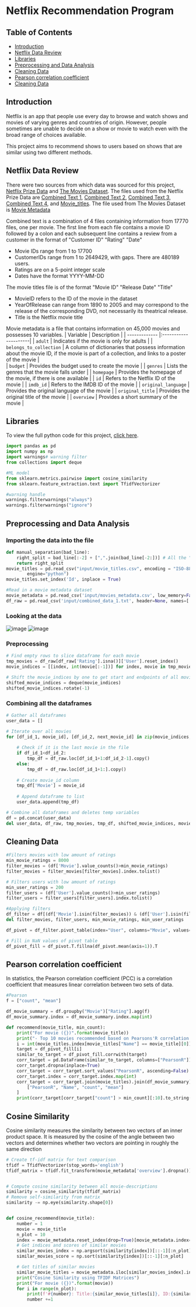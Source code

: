 # Netflix Recommendation Program


## Table of Contents
* [Introduction](#introduction)
* [Netflix Data Review](#netflix-data-review)
* [Libraries](#libraries)
* [Preprocessing and Data Analysis](#preprocessing-and-data-analysis)
* [Cleaning Data](#cleaning-data)
* [Pearson correlation coefficient](#pearson=correlation-coefficient)
* [Cleaning Data](#cleaning-data)
  
## Introduction
Netflix is an app that people use every day to browse and watch shows and movies of varying genres and countries of origin. However, people sometimes are unable to decide on a show or movie to watch even with the broad range of choices available.

This project aims to recommend shows to users based on shows that are similar using two different methods.

## Netflix Data Review
There were two sources from which data was sourced for this project, [Netflix Prize Data](https://www.kaggle.com/datasets/netflix-inc/netflix-prize-data) and [The Movies Dataset](https://www.kaggle.com/datasets/rounakbanik/the-movies-dataset). The files used from the Netflix Prize Data are [Combined Text 1](https://www.kaggle.com/datasets/netflix-inc/netflix-prize-data?select=combined_data_1.txt), [Combined Text 2](https://www.kaggle.com/datasets/netflix-inc/netflix-prize-data?select=combined_data_2.txt), [Combined Text 3](https://www.kaggle.com/datasets/netflix-inc/netflix-prize-data?select=combined_data_3.txt), [Combined Text 4](https://www.kaggle.com/datasets/netflix-inc/netflix-prize-data?select=combined_data_4.txt), and [Movie_titles](https://www.kaggle.com/datasets/netflix-inc/netflix-prize-data?select=movie_titles.csv). The file used from The Movies Dataset is [Movie Metadata](https://www.kaggle.com/datasets/rounakbanik/the-movies-dataset?select=movies_metadata.csv)

Combined text is a combination of 4 files containing information from 17770 files, one per movie.
The first line from each file contains a movie ID followed by a colon and each subsequent line contains a review from a customer in the format of "Customer ID" "Rating" "Date"

* Movie IDs range from 1 to 17700
* CustomerIDs range from 1 to 2649429, with gaps. There are 480189 users.
* Ratings are on a 5-point integer scale
* Dates have the format YYYY-MM-DD

The movie titles file is of the format "Movie ID" "Release Date" "Title"
* MovieID refers to the ID of the movie in the dataset
* YearOfRelease can range from 1890 to 2005 and may correspond to the release of the corresponding DVD, not necessarily its theatrical release.
* Title is the Netflix movie title 

Movie metadata is a file that contains information on 45,000 movies and possesses 10 variables.
| Variable      | Description           | 
| ------------- |:---------------------| 
| `adult`     | Indicates if the movie is only for adults     |
| `belongs_to_collection`     | A column of dictionaries that possess information about the movie ID, if the movie is part of a collection, and links to a poster of the movie      |   
| `budget` | Provides the budget used to create the movie                                         |
| `genres`  | Lists the genres that the movie falls under                                      |
| `homepage`  | Provides the homepage of the movie, if there is one available                         |
| `id`  | Refers to the Netflix ID of the movie                             |
| `imdb_id`  | Refers to the IMDB ID of the movie                                      |
| `original_language`  | Provides the original language of the movie                            |
| `original_title`  | Provides the original title of the movie                                       |
| `overview`  | Provides a short summary of the movie                                       |

## Libraries
To view the full python code for this project, [click here](https://github.com/jidafan/netflix-recommendation/blob/main/netflix_recommendations.py).
```python
import pandas as pd
import numpy as np
import warnings# warning filter
from collections import deque

#ML model
from sklearn.metrics.pairwise import cosine_similarity
from sklearn.feature_extraction.text import TfidfVectorizer

#warning handle
warnings.filterwarnings("always")
warnings.filterwarnings("ignore")
```

## Preprocessing and Data Analysis
### Importing the data into the file
```python
def manual_separation(bad_line):
    right_split = bad_line[:-2] + [",".join(bad_line[-2:])] # All the "bad lines" where all coming from the same last column that was containing ","
    return right_split
movie_titles = pd.read_csv("input/movie_titles.csv", encoding = "ISO-8859-1", header = None, names = ['Id', 'Year', 'Name'], on_bad_lines=manual_separation,
        engine="python")
movie_titles.set_index('Id', inplace = True)

#Read in a movie metadata dataset
movie_metadata = pd.read_csv('input/movies_metadata.csv', low_memory=False)[['original_title', 'overview', 'vote_count']].set_index('original_title').dropna()
df_raw = pd.read_csv('input/combined_data_1.txt', header=None, names=['User', 'Rating', 'Date'], usecols=[0, 1, 2])
```
### Looking at the data
![image](https://github.com/jidafan/netflix-recommendation/assets/141703009/780a80d7-9b79-40e4-b882-1115d96f99e9) ![image](https://github.com/jidafan/netflix-recommendation/assets/141703009/61a6b0bf-9991-429b-8a39-8b77160dae4e)

### Preprocessing
```python
# Find empty rows to slice dataframe for each movie
tmp_movies = df_raw[df_raw['Rating'].isna()]['User'].reset_index()
movie_indices = [[index, int(movie[:-1])] for index, movie in tmp_movies.values]

# Shift the movie_indices by one to get start and endpoints of all movies
shifted_movie_indices = deque(movie_indices)
shifted_movie_indices.rotate(-1)
```

### Combining all the dataframes
```python
# Gather all dataframes
user_data = []

# Iterate over all movies
for [df_id_1, movie_id], [df_id_2, next_movie_id] in zip(movie_indices, shifted_movie_indices):
    
    # Check if it is the last movie in the file
    if df_id_1<df_id_2:
        tmp_df = df_raw.loc[df_id_1+1:df_id_2-1].copy()
    else:
        tmp_df = df_raw.loc[df_id_1+1:].copy()
        
    # Create movie_id column
    tmp_df['Movie'] = movie_id
    
    # Append dataframe to list
    user_data.append(tmp_df)

# Combine all dataframes and deletes temp variables
df = pd.concat(user_data)
del user_data, df_raw, tmp_movies, tmp_df, shifted_movie_indices, movie_indices, df_id_1, movie_id, df_id_2, next_movie_id
```

## Cleaning Data

```python
#Filters movies with low amount of ratings
min_movie_ratings = 8000
filter_movies = (df['Movie'].value_counts()>min_movie_ratings)
filter_movies = filter_movies[filter_movies].index.tolist()

# Filters users with low amount of ratings
min_user_ratings = 200
filter_users = (df['User'].value_counts()>min_user_ratings)
filter_users = filter_users[filter_users].index.tolist()

#Applying filters
df_filter = df[(df['Movie'].isin(filter_movies)) & (df['User'].isin(filter_users))]
del filter_movies, filter_users, min_movie_ratings, min_user_ratings

df_pivot = df_filter.pivot_table(index="User", columns="Movie", values="Rating")

# Fill in NaN values of pivot table
df_pivot_fill = df_pivot.T.fillna(df_pivot.mean(axis=1)).T
```

## Pearson correlation coefficient

In statistics, the Pearson correlation coefficient (PCC) is a correlation coefficient that measures linear correlation between two sets of data.

```python
#Pearson
f = ["count", "mean"]

df_movie_summary = df.groupby("Movie")["Rating"].agg(f)
df_movie_summary.index = df_movie_summary.index.map(int)

def recommend(movie_title, min_count):
    print("For movie ({})".format(movie_title))
    print("- Top 10 movies recommended based on Pearsons'R correlation - ")
    i = int(movie_titles.index[movie_titles["Name"] == movie_title][0])
    target = df_pivot_fill[i]
    similar_to_target = df_pivot_fill.corrwith(target)
    corr_target = pd.DataFrame(similar_to_target, columns=["PearsonR"])
    corr_target.dropna(inplace=True)
    corr_target = corr_target.sort_values("PearsonR", ascending=False)
    corr_target.index = corr_target.index.map(int)
    corr_target = corr_target.join(movie_titles).join(df_movie_summary)[
        ["PearsonR", "Name", "count", "mean"]
    ]
    print(corr_target[corr_target["count"] > min_count][:10].to_string(index=False))
```
## Cosine Similarity

Cosine similarity measures the similarity between two vectors of an inner product space. It is measured by the cosine of the angle between two vectors and determines whether two vectors are pointing in roughly the same direction

```python
# Create tf-idf matrix for text comparison
tfidf = TfidfVectorizer(stop_words='english')
tfidf_matrix = tfidf.fit_transform(movie_metadata['overview'].dropna())


# Compute cosine similarity between all movie-descriptions
similarity = cosine_similarity(tfidf_matrix)
# Remove self-similarity from matrix
similarity -= np.eye(similarity.shape[0])


def cosine_recommend(movie_title):
    number = 1
    movie = movie_title
    n_plot = 10
    index = movie_metadata.reset_index(drop=True)[movie_metadata.index==movie].index[0]
    # Get indices and scores of similar movies
    similar_movies_index = np.argsort(similarity[index])[::-1][:n_plot]
    similar_movies_score = np.sort(similarity[index])[::-1][:n_plot]

    # Get titles of similar movies
    similar_movie_titles = movie_metadata.iloc[similar_movies_index].index
    print("Cosine Similarity using TFIDF Matrices")
    print("For movie ({})".format(movie))
    for i in range(n_plot):
        print(f'#{number}: Title:{similar_movie_titles[i]}, ID:{similar_movies_index[i]}, Score:{similar_movies_score[i]}')
        number +=1
```
